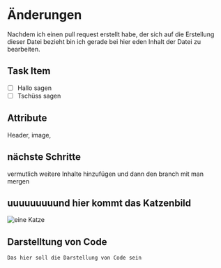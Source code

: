 # Änderungen
Nachdem ich einen pull request erstellt habe, der sich auf die Erstellung dieser Datei bezieht bin ich gerade bei hier eden Inhalt der Datei zu bearbeiten.

## Task Item
- [ ] Hallo sagen
- [ ] Tschüss sagen

## Attribute
Header, image, 

## nächste Schritte
vermutlich weitere Inhalte hinzufügen und dann den branch mit man mergen

## uuuuuuuuund hier kommt das Katzenbild
![eine Katze](https://octodex.github.com/images/yaktocat.png)

## Darstelltung von Code
``` xml
Das hier soll die Darstellung von Code sein
```

